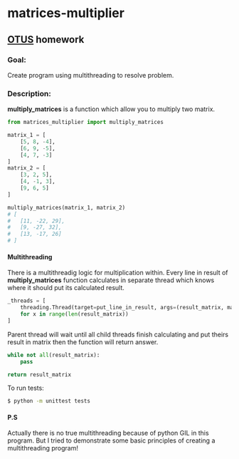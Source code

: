 # matrices-multiplier

## [OTUS](https://otus.ru) homework

### Goal:
Create program using multithreading to resolve problem. 

### Description:
**multiply_matrices** is a function which allow you to multiply two matrix.
```python
from matrices_multiplier import multiply_matrices

matrix_1 = [
    [5, 8, -4], 
    [6, 9, -5], 
    [4, 7, -3]
]
matrix_2 = [
    [3, 2, 5], 
    [4, -1, 3], 
    [9, 6, 5]
]

multiply_matrices(matrix_1, matrix_2) 
# [
#   [11, -22, 29], 
#   [9, -27, 32], 
#   [13, -17, 26]
# ]
```

#### Multithreading
There is a multithreadig logic for multiplication within. 
Every line in result of **multiply_matrices** function calculates in separate thread which knows where it should put its calculated result. 

```python
_threads = [
    threading.Thread(target=put_line_in_result, args=(result_matrix, matrix_1, verticals_from_matrix_2, x)).start()
    for x in range(len(result_matrix))
]
```


Parent thread will wait until all child threads finish calculating and put theirs result in matrix then the function will return answer. 

```python
while not all(result_matrix):
    pass

return result_matrix
```

To run tests:
```bash
$ python -m unittest tests
```


#### P.S
Actually there is no true multithreading because of python GIL in this program. 
But I tried to demonstrate some basic principles of creating a multithreading program!